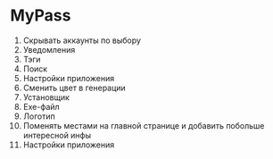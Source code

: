 # MyPass
1. Скрывать аккаунты по выбору
2. Уведомления
3. Тэги
4. Поиск
5. Настройки приложения
6. Сменить цвет в генерации
7. Установщик
8. Exe-файл
9. Логотип
10. Поменять местами на главной странице и добавить побольше интересной инфы
11. Настройки приложения